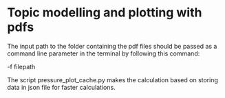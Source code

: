 # Topic modelling and plotting with pdfs

The input path to the folder containing the pdf files should be passed as a command line parameter in the terminal by following this command:

-f filepath

The script pressure_plot_cache.py makes the calculation based on storing data in json file for faster calculations.

